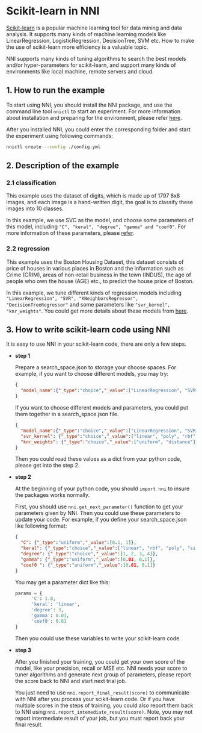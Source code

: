 # Scikit-learn in NNI

[Scikit-learn](https://github.com/scikit-learn/scikit-learn) is a popular machine learning tool for data mining and data analysis. It supports many kinds of machine learning models like LinearRegression, LogisticRegression, DecisionTree, SVM etc. How to make the use of scikit-learn more efficiency is a valuable topic.

NNI supports many kinds of tuning algorithms to search the best models and/or hyper-parameters for scikit-learn, and support many kinds of environments like local machine, remote servers and cloud.

## 1. How to run the example

To start using NNI, you should install the NNI package, and use the command line tool `nnictl` to start an experiment. For more information about installation and preparing for the environment,  please refer [here](QuickStart.md).

After you installed NNI, you could enter the corresponding folder and start the experiment using following commands:

```bash
nnictl create --config ./config.yml
```

## 2. Description of the example

### 2.1 classification

This example uses the dataset of digits, which is made up of 1797 8x8 images, and each image is a hand-written digit, the goal is to classify these images into 10 classes.

In this example, we use SVC as the model, and choose some parameters of this model, including `"C", "keral", "degree", "gamma" and "coef0"`. For more information of these parameters, please [refer](https://scikit-learn.org/stable/modules/generated/sklearn.svm.SVC.html).

### 2.2 regression

This example uses the Boston Housing Dataset, this dataset consists of price of houses in various places in Boston and the information such as Crime (CRIM), areas of non-retail business in the town (INDUS), the age of people who own the house (AGE) etc., to predict the house price of Boston.

In this example, we tune different kinds of regression models including `"LinearRegression", "SVR", "KNeighborsRegressor", "DecisionTreeRegressor"` and some parameters like `"svr_kernel", "knr_weights"`. You could get more details about these models from [here](https://scikit-learn.org/stable/supervised_learning.html#supervised-learning).

## 3. How to write scikit-learn code using NNI

It is easy to use NNI in your scikit-learn code, there are only a few steps.

* __step 1__

  Prepare a search_space.json to storage your choose spaces.
  For example, if you want to choose different models, you may try:

  ```json
  {
    "model_name":{"_type":"choice","_value":["LinearRegression", "SVR", "KNeighborsRegressor", "DecisionTreeRegressor"]}
  }
  ```

  If you want to choose different models and parameters, you could put them together in a search_space.json file.

  ```json
  {
    "model_name":{"_type":"choice","_value":["LinearRegression", "SVR", "KNeighborsRegressor", "DecisionTreeRegressor"]},
    "svr_kernel": {"_type":"choice","_value":["linear", "poly", "rbf"]},
    "knr_weights": {"_type":"choice","_value":["uniform", "distance"]}
  }
  ```

  Then you could read these values as a dict from your python code, please get into the step 2.
* __step 2__

  At the beginning of your python code, you should `import nni` to insure the packages works normally.

  First, you should use `nni.get_next_parameter()` function to get your parameters given by NNI. Then you could use these parameters to update your code.
  For example, if you define your search_space.json like following format:

  ```json
  {
    "C": {"_type":"uniform","_value":[0.1, 1]},
    "keral": {"_type":"choice","_value":["linear", "rbf", "poly", "sigmoid"]},
    "degree": {"_type":"choice","_value":[1, 2, 3, 4]},
    "gamma": {"_type":"uniform","_value":[0.01, 0.1]},
    "coef0 ": {"_type":"uniform","_value":[0.01, 0.1]}
  }
  ```

  You may get a parameter dict like this:

  ```python
  params = {
        'C': 1.0,
        'keral': 'linear',
        'degree': 3,
        'gamma': 0.01,
        'coef0': 0.01
  }
  ```

  Then you could use these variables to write your scikit-learn code.
* __step 3__

  After you finished your training, you could get your own score of the model, like your precision, recall or MSE etc. NNI needs your score to tuner algorithms and generate next group of parameters, please report the score back to NNI and start next trial job.

  You just need to use `nni.report_final_result(score)` to communicate with NNI after you process your scikit-learn code. Or if you have multiple scores in the steps of training, you could also report them back to NNI using `nni.report_intemediate_result(score)`. Note, you may not report intermediate result of your job, but you must report back your final result.
